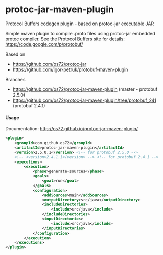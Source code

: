 protoc-jar-maven-plugin
=======================

Protocol Buffers codegen plugin - based on protoc-jar executable JAR

Simple maven plugin to compile .proto files using protoc-jar embedded protoc compiler. See the Protocol Buffers site for details: https://code.google.com/p/protobuf/

Based on
* https://github.com/os72/protoc-jar
* https://github.com/igor-petruk/protobuf-maven-plugin

Branches
* https://github.com/os72/protoc-jar-maven-plugin (master - protobuf 2.5.0)
* https://github.com/os72/protoc-jar-maven-plugin/tree/protobuf_241 (protobuf 2.4.1)

#### Usage

Documentation: http://os72.github.io/protoc-jar-maven-plugin/

```xml
<plugin>
	<groupId>com.github.os72</groupId>
	<artifactId>protoc-jar-maven-plugin</artifactId>
	<version>2.5.0.1</version> <!-- for protobuf 2.5.0 -->
	<!-- <version>2.4.1.1</version> --> <!-- for protobuf 2.4.1 -->
	<executions>
		<execution>
			<phase>generate-sources</phase>
			<goals>
				<goal>run</goal>
			</goals>
			<configuration>
				<addSources>main</addSources>
				<outputDirectory>src/java</outputDirectory>
				<includeDirectories>
					<include>src/java</include>
				</includeDirectories>
				<inputDirectories>
					<include>src/java</include>
				</inputDirectories>
			</configuration>
		</execution>
	</executions>
</plugin>
```
